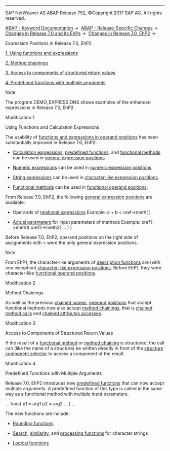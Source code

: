  

* * *

SAP NetWeaver AS ABAP Release 752, ©Copyright 2017 SAP AG. All rights reserved.

[ABAP - Keyword Documentation](javascript:call_link\('abenabap.htm'\)) →  [ABAP - Release-Specific Changes](javascript:call_link\('abennews.htm'\)) →  [Changes in Release 7.0 and its EhPs](javascript:call_link\('abennews-70_ehps.htm'\)) →  [Changes in Release 7.0, EhP2](javascript:call_link\('abennews-71.htm'\)) → 

Expression Positions in Release 7.0, EhP2

[1\. Using functions and expressions](#!ABAP_MODIFICATION_1@1@)

[2\. Method chainings](#!ABAP_MODIFICATION_2@2@)

[3\. Access to components of structured return values](#!ABAP_MODIFICATION_3@3@)

[4\. Predefined functions with multiple arguments](#!ABAP_MODIFICATION_4@4@)

Note

The program DEMO\_EXPRESSIONS shows examples of the enhanced expressions in Release 7.0, EhP2.

Modification 1

Using Functions and Calculation Expressions

The usability of [functions and expressions in operand positions](javascript:call_link\('abenoperands_expressions.htm'\)) has been substantially improved in Release 7.0, EhP2:

-   [Calculation expressions](javascript:call_link\('abencalculation_expression_glosry.htm'\) "Glossary Entry"), [predefined functions](javascript:call_link\('abenpredefined_function_glosry.htm'\) "Glossary Entry"), and [functional methods](javascript:call_link\('abenfunctional_method_glosry.htm'\) "Glossary Entry") can be used in [general expression positions](javascript:call_link\('abengeneral_expression_positions.htm'\)).
    
-   [Numeric expressions](javascript:call_link\('abennumerical_expression_glosry.htm'\) "Glossary Entry") can be used in [numeric expression positions](javascript:call_link\('abennumeric_expression_positions.htm'\)).
    
-   [String expressions](javascript:call_link\('abenstring_expression_glosry.htm'\) "Glossary Entry") can be used in [character-like expression positions](javascript:call_link\('abenstring_expression_positions.htm'\)).
    
-   [Functional methods](javascript:call_link\('abenfunctional_method_glosry.htm'\) "Glossary Entry") can be used in [functional operand positions](javascript:call_link\('abenfunctional_positions.htm'\)).
    

From Release 7.0, EhP2, the following [general expression positions](javascript:call_link\('abengeneral_expr_position_glosry.htm'\) "Glossary Entry") are available:

-   Operands of [relational expressions](javascript:call_link\('abenrelational_expression_glosry.htm'\) "Glossary Entry")
    Example: a + b < oref->meth( )
    
-   [Actual parameters](javascript:call_link\('abentyping_arith_expr.htm'\)) for input parameters of methods
    Example: oref1->meth1( oref2->meth2( ... ) )
    

Before Release 7.0, EhP2, operand positions on the right side of assignments with \= were the only general expression positions.

Note

From EhP1, the character-like arguments of [description functions](javascript:call_link\('abendescriptive_functions.htm'\)) are (with one exception) [character-like expression positions](javascript:call_link\('abencharlike_expr_position_glosry.htm'\) "Glossary Entry"). Before EhP1, they were character-like [functional operand positions](javascript:call_link\('abenfunctional_position_glosry.htm'\) "Glossary Entry").

Modification 2

Method Chainings

As well as the previous [chained names](javascript:call_link\('abenchained_name_glosry.htm'\) "Glossary Entry"), [operand positions](javascript:call_link\('abenexpression_positions.htm'\)) that accept functional methods now also accept [method chainings](javascript:call_link\('abenmethod_chaining_glosry.htm'\) "Glossary Entry"), that is [chained method calls](javascript:call_link\('abenchained_method_call_glosry.htm'\) "Glossary Entry") and [chained attributes accesses](javascript:call_link\('abenchained_attribute_acc_glosry.htm'\) "Glossary Entry").

Modification 3

Access to Components of Structured Return Values

If the result of a [functional method](javascript:call_link\('abenfunctional_method_glosry.htm'\) "Glossary Entry") or [method chaining](javascript:call_link\('abenmethod_chaining_glosry.htm'\) "Glossary Entry") is structured, the call can (like the name of a structure) be written directly in front of the [structure component selector](javascript:call_link\('abenstructure_component_sel_glosry.htm'\) "Glossary Entry") to access a component of the result.

Modification 4

Predefined Functions with Multiple Arguments

Release 7.0, EhP2 introduces new [predefined functions](javascript:call_link\('abenbuilt_in_functions.htm'\)) that can now accept multiple arguments. A predefined function of this type is called in the same way as a functional method with multiple input parameters.

... func( p1 = arg1 p2 = arg2 ... ) ...

The new functions are include:

-   [Rounding functions](javascript:call_link\('abendec_floating_point_functions.htm'\))
    
-   [Search](javascript:call_link\('abensearch_functions.htm'\)), [similarity](javascript:call_link\('abendistance_functions.htm'\)), and [processing functions](javascript:call_link\('abenprocess_functions.htm'\)) for character strings
    
-   [Logical functions](javascript:call_link\('abenlogic_functions.htm'\))